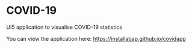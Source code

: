 # COVID-19
UI5 application to visualise COVID-19 statistics 

You can view the application here: https://installabap.github.io/covidapp
